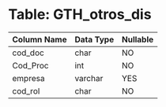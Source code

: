 # Table: GTH_otros_dis

| Column Name | Data Type | Nullable |
|-------------|-----------|----------|
| cod_doc | char | NO |
| Cod_Proc | int | NO |
| empresa | varchar | YES |
| cod_rol | char | NO |
